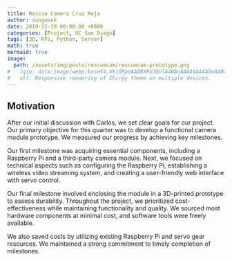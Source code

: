 ```yaml
---
title: Rescue Camera Cruz Roja
author: sungwook
date: 2019-12-19 00:00:00 +0800
categories: [Project, UC San Diego]
tags: [3D, RPi, Python, Server]
math: true
mermaid: true
image:
  path: /assets/img/posts/rescuecam/rescuecam-prototype.png
#   lqip: data:image/webp;base64,UklGRpoAAABXRUJQVlA4WAoAAAAQAAAADwAABwAAQUxQSDIAAAARL0AmbZurmr57yyIiqE8oiG0bejIYEQTgqiDA9vqnsUSI6H+oAERp2HZ65qP/VIAWAFZQOCBCAAAA8AEAnQEqEAAIAAVAfCWkAALp8sF8rgRgAP7o9FDvMCkMde9PK7euH5M1m6VWoDXf2FkP3BqV0ZYbO6NA/VFIAAAA
#   alt: Responsive rendering of Chirpy theme on multiple devices.
---
```


## Motivation

After our initial discussion with Carlos, we set clear goals for our project. Our primary objective for this quarter was to develop a functional camera module prototype. We measured our progress by achieving key milestones.

Our first milestone was acquiring essential components, including a Raspberry Pi and a third-party camera module. Next, we focused on technical aspects such as configuring the Raspberry Pi, establishing a wireless video streaming system, and creating a user-friendly web interface with servo control.

Our final milestone involved enclosing the module in a 3D-printed prototype to assess durability. Throughout the project, we prioritized cost-effectiveness while maintaining functionality and quality. We sourced most hardware components at minimal cost, and software tools were freely available.

We also saved costs by utilizing existing Raspberry Pi and servo gear resources. We maintained a strong commitment to timely completion of milestones.

## 